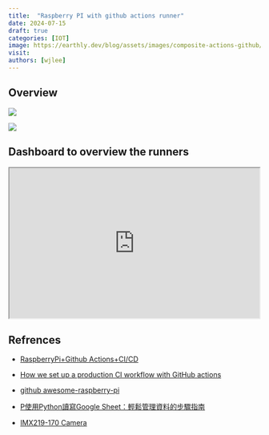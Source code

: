 ```yaml
---
title:  "Raspberry PI with github actions runner"
date: 2024-07-15
draft: true
categories: [IOT]
image: https://earthly.dev/blog/assets/images/composite-actions-github/workflow.png
visit:
authors: [wjlee]
---
```


## Overview

[![](https://earthly.dev/blog/assets/images/composite-actions-github/workflow.png)]()

[![](https://www.plantuml.com/plantuml/svg/RT31IWD1383X-pn5nDjAmUB1QxUAK11QQ6_Y8Sw4wR0xoPZ9kkxRkuZAWitn_mA1RAgXMauSCXRdF1PBml2Kug04Q-Ukx4oPm6HonovnGSKCbTu7Oa-jgeodS_8TKwrmv-hVoW7Laay5sGuOGk88zmlUokTlNjykEdeJFThK4-18LJ8jy9aYSTYA1jBBLz_GTr5buF0WlIYO8jUPYCtDS_DoFL7VonYLY5-XQTfTqxZLwbz_f8zzgTy6xMv_SXlYyFEcBm00)](https://www.plantuml.com/plantuml/uml/RT31IWD1383X-pn5nDjAmUB1QxUAK11QQ6_Y8Sw4wR0xoPZ9kkxRkuZAWitn_mA1RAgXMauSCXRdF1PBml2Kug04Q-Ukx4oPm6HonovnGSKCbTu7Oa-jgeodS_8TKwrmv-hVoW7Laay5sGuOGk88zmlUokTlNjykEdeJFThK4-18LJ8jy9aYSTYA1jBBLz_GTr5buF0WlIYO8jUPYCtDS_DoFL7VonYLY5-XQTfTqxZLwbz_f8zzgTy6xMv_SXlYyFEcBm00)

## Dashboard to overview the runners


<iframe width="500px" height="300px" src="https://docs.google.com/spreadsheets/d/1LtxS_ZH3dd5ycHIlkHENfWahl7QCVwYgoXJstf6HzQY/pubhtml?gid=0&amp;single=true&amp;widget=false&amp;headers=false"></iframe>

## Refrences
* [RaspberryPi+Github Actions+CI/CD](https://pabluc.medium.com/raspberrypi-github-actions-ci-cd-1dc098b4c7d3)
* [How we set up a production CI workflow with GitHub actions](https://insights.project-a.com/how-we-set-up-a-production-ci-workflow-with-github-actions/)
* [github awesome-raspberry-pi](https://github.com/thibmaek/awesome-raspberry-pi)
* [P使用Python讀寫Google Sheet：輕鬆管理資料的步驟指南](https://medium.com/@yunnnzeng/%E4%BD%BF%E7%94%A8python%E8%AE%80%E5%AF%ABgoogle-sheet-%E8%BC%95%E9%AC%86%E7%AE%A1%E7%90%86%E8%B3%87%E6%96%99%E7%9A%84%E6%AD%A5%E9%A9%9F%E6%8C%87%E5%8D%97-5e029c2c4c3c)

* [IMX219-170 Camera](https://www.waveshare.com/wiki/IMX219-170_Camera)
